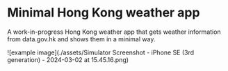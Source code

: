 # Minimal Hong Kong weather app

A work-in-progress Hong Kong weather app that gets weather information from data.gov.hk and shows them in a minimal way.

![example image](./assets/Simulator Screenshot - iPhone SE (3rd generation) - 2024-03-02 at 15.45.16.png)
